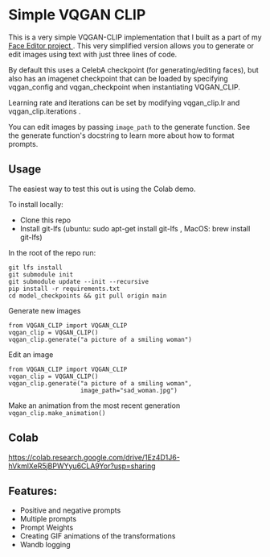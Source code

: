 # Simple VQGAN CLIP
This is a very simple VQGAN-CLIP implementation that I built as a part of my <a href= "https://github.com/ErwannMillon/face-editor"> Face Editor project </a> . This very simplified version allows you to generate or edit images using text with just three lines of code. 

By default this uses a CelebA checkpoint (for generating/editing faces), but also has an imagenet checkpoint that can be loaded by specifying vqgan_config and vqgan_checkpoint when instantiating VQGAN_CLIP. 

Learning rate and iterations can be set by modifying vqgan_clip.lr and vqgan_clip.iterations . 

You can edit images by passing `image_path` to the generate function. 
See the generate function's docstring to learn more about how to format prompts. 

## Usage
The easiest way to test this out is using the Colab demo.

To install locally: 
- Clone this repo
- Install git-lfs (ubuntu: sudo apt-get install git-lfs , MacOS: brew install git-lfs) 

In the root of the repo run:
```
git lfs install
git submodule init
git submodule update --init --recursive
pip install -r requirements.txt
cd model_checkpoints && git pull origin main
```

Generate new images
```
from VQGAN_CLIP import VQGAN_CLIP
vqgan_clip = VQGAN_CLIP()
vqgan_clip.generate("a picture of a smiling woman")
```

Edit an image
```
from VQGAN_CLIP import VQGAN_CLIP
vqgan_clip = VQGAN_CLIP()
vqgan_clip.generate("a picture of a smiling woman",
                    image_path="sad_woman.jpg")
```

Make an animation from the most recent generation
`vqgan_clip.make_animation()`

## Colab 
https://colab.research.google.com/drive/1Ez4D1J6-hVkmlXeR5jBPWYyu6CLA9Yor?usp=sharing

## Features:
- Positive and negative prompts
- Multiple prompts
- Prompt Weights
- Creating GIF animations of the transformations
- Wandb logging



